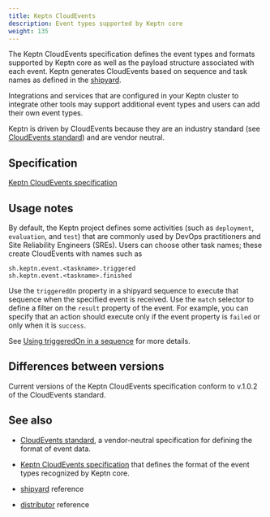 ```yaml
---
title: Keptn CloudEvents
description: Event types supported by Keptn core
weight: 135
---
```


The Keptn CloudEvents specification defines the event types and formats
supported by Keptn core
as well as the payload structure associated with each event.
Keptn generates CloudEvents based on sequence and task names
as defined in the [shipyard](../../files/shipyard/).

Integrations and services that are configured in your Keptn cluster
to integrate other tools may support additional event types
and users can add their own  event types.

Keptn is driven by CloudEvents because they are an industry standard
(see [CloudEvents standard](https://cloudevents.io/))
and are vendor neutral.

## Specification

[Keptn CloudEvents specification](https://github.com/keptn/spec/blob/master/cloudevents.md)

## Usage notes

By default, the Keptn project defines some activities
(such as `deployment`, `evaluation`, and `test`)
that are commonly used by DevOps practitioners and Site Reliability Engineers (SREs).
Users can choose other task names;
these create CloudEvents with names such as

````
sh.keptn.event.<taskname>.triggered
sh.keptn.event.<taskname>.finished
````

Use the `triggeredOn` property in a shipyard sequence
to execute that sequence when the specified event is received.
Use the `match` selector to define a filter on the `result` property of the event.
For example, you can specify that an action should execute
only if the event property is `failed` or only when it is `success`.

See [Using triggeredOn in a sequence](../../../define/triggers/#use-triggeredon-in-a-sequence)
for more details.

## Differences between versions

Current versions of the Keptn CloudEvents specification conform to v.1.0.2
of the CloudEvents standard.

## See also

* [CloudEvents standard](https://cloudevents.io/),
a vendor-neutral specification for defining the format of event data.
* [Keptn CloudEvents specification](https://github.com/keptn/spec/blob/master/cloudevents.md)
that defines the format of the event types recognized by Keptn core.

* [shipyard](../../files/shipyard/) reference
* [distributor](../distributor/) reference

